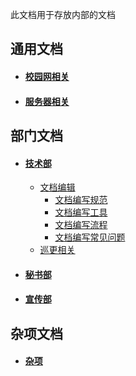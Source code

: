 此文档用于存放内部的文档

## 通用文档

- #### [校园网相关](/interior/network/)
- #### [服务器相关](/interior/server/)

## 部门文档

- #### [技术部](/interior/tech/)
  - [文档编辑](/interior/tech/edit/)
    - [文档编写规范](/interior/tech/edit/spec)
    - [文档编写工具](/interior/tech/edit/tool)
    - [文档编写流程](/interior/tech/edit/flow)
    - [文档编写常见问题](/interior/tech/edit/faq)
  - [巡更相关](/interior/tech/patrol)
- #### [秘书部](/interior/secretary/)
- #### [宣传部](/interior/publicize/)

## 杂项文档

- #### [杂项](/interior/other/)

